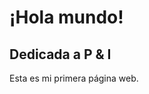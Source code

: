 <!DOCTYPE html>
<html lang="es">
<head>
    <meta charset="UTF-8">
    <meta name="viewport" content="width=device-width, initial-scale=1.0">

</head>
<body>
    <h1>¡Hola mundo!</h1>
    <h2>Dedicada a P & I</h2>
    <p>Esta es mi primera página web.
    </p>
</body>
</html>
